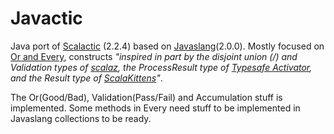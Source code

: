 # Javactic
Java port of [Scalactic](http://www.scalactic.org/) (2.2.4) based on [Javaslang](http://javaslang.com/)(2.0.0). Mostly focused on [Or and Every](http://www.scalactic.org/user_guide/OrAndEvery), constructs *"inspired in part by the disjoint union (\/) and Validation types of [scalaz](https://github.com/scalaz/scalaz), the ProcessResult type of [Typesafe Activator](https://github.com/typesafehub/activator/), and the Result type of [ScalaKittens](https://github.com/vpatryshev/ScalaKittens)"*.

The Or(Good/Bad), Validation(Pass/Fail) and Accumulation stuff is implemented. Some methods in Every need stuff to be implemented in Javaslang collections to be ready.
